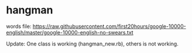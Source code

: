 # hangman

words file: https://raw.githubusercontent.com/first20hours/google-10000-english/master/google-10000-english-no-swears.txt

Update:
One class is working (hangman_new.rb), others is not working.

